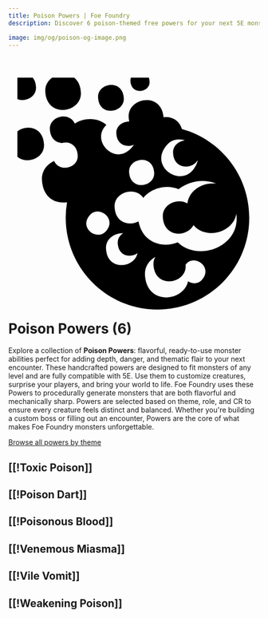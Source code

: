 ```yaml
---
title: Poison Powers | Foe Foundry
description: Discover 6 poison-themed free powers for your next 5E monster.

image: img/og/poison-og-image.png
---
```


# <span class="inline-icon" aria-hidden="true"><svg xmlns="http://www.w3.org/2000/svg" viewBox="0 0 512 512"><path d="M18.36 18.36v43.57c16.267 6.7 38.994-4.18 37.98-24.27-.428-8.467-2.997-14.816-6.8-19.3H18.362zm70.935 0c-8.762 6.123-14.738 15.86-14.117 28.154 2.822 55.843 74.69 43.358 72.61 2.193-.73-14.484-6.11-24.363-13.638-30.346H89.295zm160.44 0c-.77 2.073-1.154 4.366-1.028 6.86 1.518 30.043 40.184 23.326 39.064 1.176-.153-3.05-.69-5.72-1.53-8.035h-36.504zm-39.6 14.732c-13.868-.192-28.148 9.758-27.35 25.554 2.04 40.344 53.96 31.326 52.457 1.59-.956-18.91-12.87-26.975-25.107-27.144zm72.136 30.902c-18.84-.26-38.24 13.26-37.157 34.727.16 3.18.553 6.13 1.145 8.862-13.22-.435-27.03 8.986-26.27 24.068 1.228 24.295 21.65 29.56 35.858 22.89-3.048 5.303-7.85 10.39-14.81 14.89-30.926 20-71.9-25.052-41.349-54.955-17.843-15.657-45.15-14.958-64.37-2.758-11.738-25.242-52.11-14.796-50.764 11.836.955 18.904 12.577 27.248 24.785 27.836 14.04-3.622 30.87 3.156 31.998 25.49 1.277 25.31-37.17 35.205-48.2 11.073-14.592 6.695-25.635 20.36-24.71 38.668 1.84 36.44 27.72 49.087 51.076 45.316a188.21 188.21 0 0 0-2.637 31.396c0 103.293 83.735 187.025 187.028 187.025 103.293 0 187.025-83.734 187.025-187.025 0-86.036-58.096-158.493-137.197-180.305-5.765-19.033-22.106-25.988-37.472-24.066-1.99-24.32-17.772-34.743-33.977-34.966zM41.09 120.23c-8.12-.113-16.354 2.547-22.73 7.426v51.614c19.334 16.46 55.685 3.082 54.27-24.944-1.2-23.755-16.17-33.886-31.54-34.097zm305.99 23.813c4.212-.068 8.445.638 12.496 1.986-12.756 1.485-24.682 11.16-23.945 25.75 1.74 34.452 39.317 33.438 50.296 14.275-1.235 7.157-4.886 14.728-11.713 22.28-28.037 31.018-88.545-11.576-50.51-53.66 6.57-7.27 14.926-10.495 23.377-10.632zm-74.404 41.64c11.91.163 23.51 8.013 24.44 26.42 1.463 28.96-49.077 37.74-51.06-1.53-.78-15.385 13.12-25.074 26.62-24.89zm124.322 42.99c9.134.124 18.197 1.884 26.598 5.42-25.967-3.65-55.135 12.415-58.756 40.22-19.837-11.83-51.45 1.51-50.13 27.628 2.172 43.01 49.663 41.154 62.476 16.634 25.55 30.17 80.996 15.122 87.332-23.23.246 2.257.45 4.556.572 6.94 3.127 61.913-79.096 90.707-119.992 51.277-30.644 12.28-71.25 1.878-79.932-42.828-18.6 10.04-47.025 3.74-48.682-29.058-1.528-30.262 41.848-43.098 58.39-18.63 16.493-20.24 47.792-28.115 72.108-17.59 13.89-11.007 32.075-17.03 50.016-16.782zm-215.773 62.143c17.442-.282 35.54 20.266 17.142 40.622-17.71 19.596-55.942-7.316-31.912-33.903 4.15-4.593 9.43-6.632 14.77-6.72zm51.447 44.147c.478.006.957.024 1.433.05-6.825 4.058-11.688 11.082-11.228 20.186 1.36 26.906 26.273 30.494 40.2 20.347-6.124 30.702-61.747 37.17-64.085-9.106-.983-19.457 16.602-31.712 33.68-31.477zm66.8 48.166c-2.646 4.508-4.096 9.84-3.792 15.856 2.55 50.456 67.483 39.175 65.605 1.977a53.484 53.484 0 0 0-.137-1.934 38.124 38.124 0 0 1 1.668-1.987c17.356-19.203 54.816 7.17 31.27 33.22-7.726 8.55-19.426 8.052-27.965 2.587-8.86 41.688-84.556 50.255-87.75-12.948-.845-16.75 8.347-29.605 21.1-36.773z"/></svg></span> Poison Powers (6)

Explore a collection of **Poison Powers**: flavorful, ready-to-use monster abilities perfect for adding depth, danger, and thematic flair to your next encounter. These handcrafted powers are designed to fit monsters of any level and are fully compatible with 5E. Use them to customize creatures, surprise your players, and bring your world to life. Foe Foundry uses these Powers to procedurally generate monsters that are both flavorful and mechanically sharp. Powers are selected based on theme, role, and CR to ensure every creature feels distinct and balanced. Whether you're building a custom boss or filling out an encounter, Powers are the core of what makes Foe Foundry monsters unforgettable.  

  
[Browse all powers by theme](all.md)

[[!Toxic Poison]]
---

[[!Poison Dart]]
---

[[!Poisonous Blood]]
---

[[!Venemous Miasma]]
---

[[!Vile Vomit]]
---

[[!Weakening Poison]]
---
